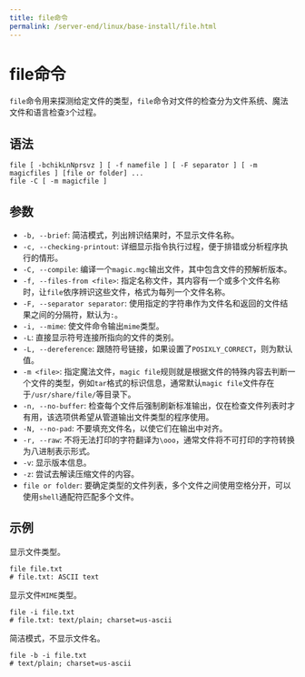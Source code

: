 ```yaml
---
title: file命令
permalink: /server-end/linux/base-install/file.html
---
```

  

# file命令

`file`命令用来探测给定文件的类型，`file`命令对文件的检查分为文件系统、魔法文件和语言检查`3`个过程。

## 语法

```shell
file [ -bchikLnNprsvz ] [ -f namefile ] [ -F separator ] [ -m magicfiles ] [file or folder] ...
file -C [ -m magicfile ]
```

## 参数

- `-b, --brief`: 简洁模式，列出辨识结果时，不显示文件名称。
- `-c, --checking-printout`: 详细显示指令执行过程，便于排错或分析程序执行的情形。
- `-C, --compile`: 编译一个`magic.mgc`输出文件，其中包含文件的预解析版本。
- `-f, --files-from <file>`: 指定名称文件，其内容有一个或多个文件名称时，让`file`依序辨识这些文件，格式为每列一个文件名称。
- `-F, --separator separator`: 使用指定的字符串作为文件名和返回的文件结果之间的分隔符，默认为`:`。
- `-i, --mime`: 使文件命令输出`mime`类型。
- `-L`: 直接显示符号连接所指向的文件的类别。
- `-L, --dereference`: 跟随符号链接，如果设置了`POSIXLY_CORRECT`，则为默认值。
- `-m <file>`: 指定魔法文件，`magic file`规则就是根据文件的特殊内容去判断一个文件的类型，例如`tar`格式的标识信息，通常默认`magic file`文件存在于`/usr/share/file/`等目录下。
- `-n, --no-buffer`: 检查每个文件后强制刷新标准输出，仅在检查文件列表时才有用，该选项供希望从管道输出文件类型的程序使用。
- `-N, --no-pad`: 不要填充文件名，以使它们在输出中对齐。
- `-r, --raw`: 不将无法打印的字符翻译为`\ooo`，通常文件将不可打印的字符转换为八进制表示形式。
- `-v`: 显示版本信息。
- `-z`: 尝试去解读压缩文件的内容。
- `file or folder`: 要确定类型的文件列表，多个文件之间使用空格分开，可以使用`shell`通配符匹配多个文件。

## 示例

显示文件类型。

```shell
file file.txt
# file.txt: ASCII text
```

显示文件`MIME`类型。

```shell
file -i file.txt
# file.txt: text/plain; charset=us-ascii
```

简洁模式，不显示文件名。

```shell
file -b -i file.txt
# text/plain; charset=us-ascii
```
